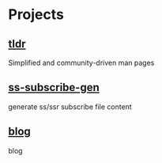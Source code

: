 # Projects

## [tldr](https://tldr.ooops.me)

Simplified and community-driven man pages

## [ss-subscribe-gen](https://www.ooops.me/ss-subscribe-gen/)

generate ss/ssr subscribe file content

## [blog](https://blog.ooops.me)

blog
